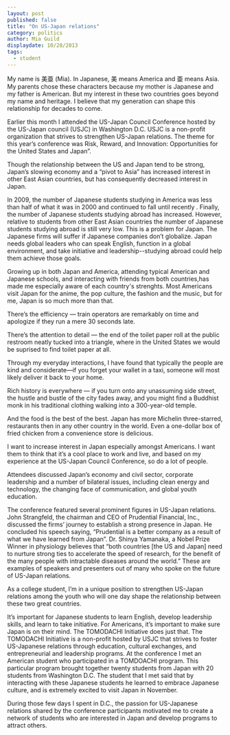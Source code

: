 ```yaml
---
layout: post
published: false
title: "On US-Japan relations"
category: politics
author: Mia Guild
displaydate: 10/28/2013
tags: 
  - student
---
```


My name is 美亜 (Mia). In Japanese, 美 means America and 亜 means Asia. My parents chose these characters because my mother is Japanese and my father is American. But my interest in these two countries goes beyond my name and heritage. I  believe that my generation can shape this relationship for decades to come. 

Earlier this month I attended the US-Japan Council Conference hosted by the US-Japan council (USJC) in Washington D.C. USJC is a non-profit organization that strives to strengthen US-Japan relations. The theme for this year’s conference was Risk, Reward, and Innovation: Opportunities for the United States and Japan”. 

Though the relationship between the US and Japan tend to be strong, Japan’s slowing economy and a “pivot to Asia” has increased interest in other East Asian countries, but has consequently decreased interest in Japan. 

In 2009, the number of Japanese students studying in America was less than half of what it was in 2000 and continued to fall until recently . Finally, the number of Japanese students studying abroad has increased. However, relative to students from other East Asian countries the number of Japanese students studying abroad is still very low. This is a problem for Japan. The Japanese firms will suffer if Japanese companies don’t globalize.  Japan needs global leaders who can speak English, function in a global environment, and take initiative and leadership--studying abroad could help them achieve those goals.

Growing up in both Japan and America, attending typical American and Japanese schools, and interacting with friends from both countries,has made me especially aware of each country's strenghts. Most Americans visit Japan for the anime, the pop culture, the fashion and the music, but for me, Japan is so much more than that. 

There’s the efficiency — train operators are remarkably on time and apologize if they run a mere 30 seconds late. 

There’s the attention to detail — the end of the toilet paper roll at the public restroom neatly tucked into a triangle, where in the United States we would be suprised to find toilet paper at all. 

Through my everyday interactions, I have found that typically the people are kind and considerate—if you forget your wallet in a taxi, someone will most likely deliver it back to your home. 

Rich history is everywhere — if you turn onto any unassuming side street, the hustle and bustle of the city fades away, and you might find a Buddhist monk in his traditional clothing walking into a 300-year-old temple.

And the food is the best of the best. Japan has more Michelin three-starred, restaurants then in any other country in the world. Even a one-dollar box of fried chicken from a convenience store is delicious. 

I want to increase interest in Japan especially amongst Americans. I want them to think that it’s a cool place to work and live, and based on my experience at the US-Japan Council Conference, so do a lot of people. 


Attendees discussed Japan’s economy and civil sector, corporate leadership and a number of bilateral issues, including clean energy and technology, the changing face of communication, and global youth education. 

The conference featured several prominent figures in US-Japan relations. John Strangfeld, the chairman and CEO of Prudential Financial, Inc., discussed the firms’ journey to establish a strong presence in Japan. He concluded his speech saying, “Prudential is a better company as a result of what we have learned from Japan”. Dr. Shinya Yamanaka, a Nobel Prize Winner in physiology believes that “both countries [the US and Japan] need to nurture strong ties to accelerate the speed of research, for the benefit of the many people with intractable diseases around the world.” These are examples of speakers and presenters out of many who spoke on the future of US-Japan relations. 

As a college student, I’m in a unique position to strengthen US-Japan relations among the youth who will one day shape the relationship between these two great countries. 

It’s important for Japanese students to learn English, develop leadership skills, and learn to take initiative. For Americans, it’s important to make sure Japan is on their mind. The TOMODACHI Initiative does just that. The TOMODACHI Initiative is a non-profit hosted by USJC that strives to foster US-Japanese relations through education, cultural exchanges, and entrepreneurial and leadership programs. At the conference I met an American student who participated in a TOMDOACHI program. This particular program brought together twenty students from Japan with 20 students from Washington D.C. The student that I met said that by interacting with these Japanese students he learned to embrace Japanese culture, and is extremely excited to visit Japan in November. 

During those few days I spent in D.C., the passion for US-Japanese relations shared by the conference participants motivated me to create a network of students who are interested in Japan and develop programs to attract others.